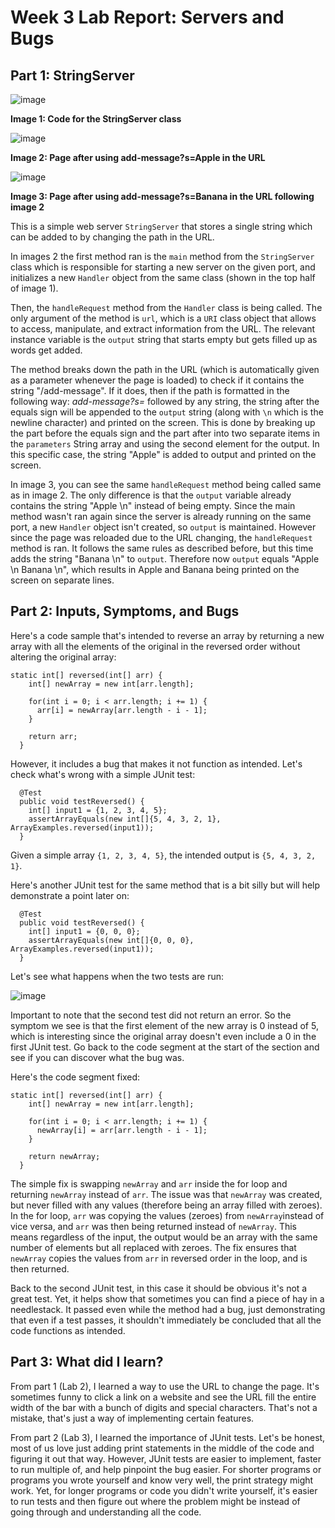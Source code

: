 # Week 3 Lab Report: Servers and Bugs

## Part 1: StringServer

![image](https://user-images.githubusercontent.com/122496496/214931805-095486d4-6798-465b-8032-af1244e9dca5.png)

**Image 1: Code for the StringServer class**

![image](https://user-images.githubusercontent.com/122496496/214932158-d9807be4-7dd0-4fd6-bd7d-5dbb11b53ad5.png)

**Image 2: Page after using add-message?s=Apple in the URL**

![image](https://user-images.githubusercontent.com/122496496/214932325-6fe00974-d9f3-457f-a134-7fc929edcb77.png)

**Image 3: Page after using add-message?s=Banana in the URL following image 2**

This is a simple web server `StringServer` that stores a single string which can be added to by changing the path in the URL. 

In images 2 the first method ran is the `main` method from the `StringServer` class which is responsible for starting a new server on the given port, and initializes a new `Handler` object from the same class (shown in the top half of image 1).

Then, the `handleRequest` method from the `Handler` class is being called. The only argument of the method is `url`, which is a `URI` class object that allows to access, manipulate, and extract information from the URL. The relevant instance variable is the `output` string that starts empty but gets filled up as words get added. 

The method breaks down the path in the URL (which is automatically given as a parameter whenever the page is loaded) to check if it contains the string "/add-message". If it does, then if the path is formatted in the following way: *add-message?s=* followed by any string, the string after the equals sign will be appended to the `output` string (along with `\n` which is the newline character) and printed on the screen. This is done by breaking up the part before the equals sign and the part after into two separate items in the `parameters` String array and using the second element for the output. In this specific case, the string "Apple" is added to output and printed on the screen.

In image 3, you can see the same `handleRequest` method being called same as in image 2. The only difference is that the `output` variable already contains the string "Apple \n" instead of being empty. Since the main method wasn't ran again since the server is already running on the same port, a new `Handler` object isn't created, so `output` is maintained. However since the page was reloaded due to the URL changing, the `handleRequest` method is ran. It follows the same rules as described before, but this time adds the string "Banana \n" to `output`. Therefore now `output` equals "Apple \n Banana \n", which results in Apple and Banana being printed on the screen on separate lines.

## Part 2: Inputs, Symptoms, and Bugs

Here's a code sample that's intended to reverse an array by returning a new array with all the elements of the original in the reversed order without altering the original array:

```
static int[] reversed(int[] arr) {
    int[] newArray = new int[arr.length];
    
    for(int i = 0; i < arr.length; i += 1) {
      arr[i] = newArray[arr.length - i - 1];
    }

    return arr;
  }
```

However, it includes a bug that makes it not function as intended. Let's check what's wrong with a simple JUnit test:

```
  @Test
  public void testReversed() {
    int[] input1 = {1, 2, 3, 4, 5};
    assertArrayEquals(new int[]{5, 4, 3, 2, 1}, ArrayExamples.reversed(input1));
  }
```

Given a simple array `{1, 2, 3, 4, 5}`, the intended output is `{5, 4, 3, 2, 1}`. 

Here's another JUnit test for the same method that is a bit silly but will help demonstrate a point later on: 

```
  @Test
  public void testReversed() {
    int[] input1 = {0, 0, 0};
    assertArrayEquals(new int[]{0, 0, 0}, ArrayExamples.reversed(input1));
  }
```

Let's see what happens when the two tests are run: 

![image](https://user-images.githubusercontent.com/122496496/214997277-0b9737d9-7bed-4854-a955-a4987f588042.png)

Important to note that the second test did not return an error. So the symptom we see is that the first element of the new array is 0 instead of 5, which is interesting since the original array doesn't even include a 0 in the first JUnit test. Go back to the code segment at the start of the section and see if you can discover what the bug was.

Here's the code segment fixed:

```
static int[] reversed(int[] arr) {
    int[] newArray = new int[arr.length];
    
    for(int i = 0; i < arr.length; i += 1) {
      newArray[i] = arr[arr.length - i - 1];
    }

    return newArray;
  }
```

The simple fix is swapping `newArray` and `arr` inside the for loop and returning `newArray` instead of `arr`. The issue was that `newArray` was created, but never filled with any values (therefore being an array filled with zeroes). In the for loop, `arr` was copying the values (zeroes) from `newArray`instead of vice versa, and `arr` was then being returned instead of `newArray`. This means regardless of the input, the output would be an array with the same number of elements but all replaced with zeroes. The fix ensures that `newArray` copies the values from `arr` in reversed order in the loop, and is then returned.

Back to the second JUnit test, in this case it should be obvious it's not a great test. Yet, it helps show that sometimes you can find a piece of hay in a needlestack. It passed even while the method had a bug, just demonstrating that even if a test passes, it shouldn't immediately be concluded that all the code functions as intended.

## Part 3: What did I learn?

From part 1 (Lab 2), I learned a way to use the URL to change the page. It's sometimes funny to click a link on a website and see the URL fill the entire width of the bar with a bunch of digits and special characters. That's not a mistake, that's just a way of implementing certain features.

From part 2 (Lab 3), I learned the importance of JUnit tests. Let's be honest, most of us love just adding print statements in the middle of the code and figuring it out that way. However, JUnit tests are easier to implement, faster to run multiple of, and help pinpoint the bug easier. For shorter programs or programs you wrote yourself and know very well, the print strategy might work. Yet, for longer programs or code you didn't write yourself, it's easier to run tests and then figure out where the problem might be instead of going through and understanding all the code.
